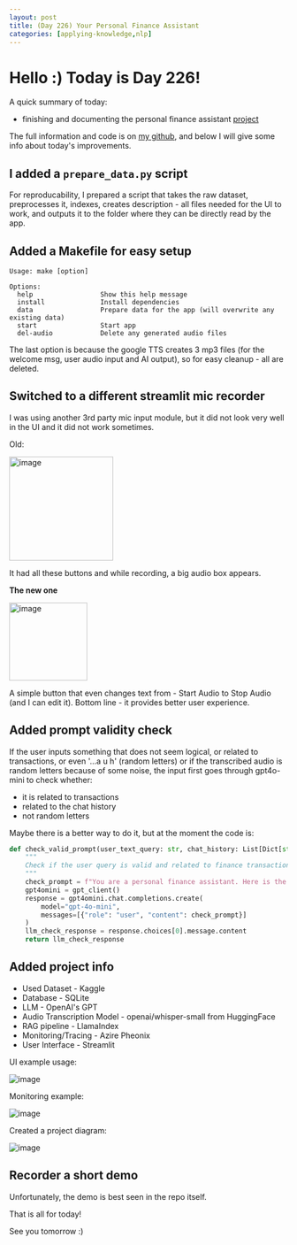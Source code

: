 ```yaml
---
layout: post
title: (Day 226) Your Personal Finance Assistant
categories: [applying-knowledge,nlp]
---
```


# Hello :) Today is Day 226!
A quick summary of today:
* finishing and documenting the personal finance assistant [project](https://github.com/divakaivan/personal_finance_assistant)

The full information and code is on [my github](https://github.com/divakaivan/personal_finance_assistant), and below I will give some info about today's improvements.

## I added a `prepare_data.py` script

For reproducability, I prepared a script that takes the raw dataset, preprocesses it, indexes, creates description - all files needed for the UI to work, and outputs it to the folder where they can be directly read by the app.

## Added a Makefile for easy setup

```
Usage: make [option]

Options:
  help                 Show this help message
  install              Install dependencies
  data                 Prepare data for the app (will overwrite any existing data)
  start                Start app
  del-audio            Delete any generated audio files
```

The last option is because the google TTS creates 3 mp3 files (for the welcome msg, user audio input and AI output), so for easy cleanup - all are deleted. 

## Switched to a different streamlit mic recorder

I was using another 3rd party mic input module, but it did not look very well in the UI and it did not work sometimes. 

Old:

<img width="188" alt="image" src="https://github.com/user-attachments/assets/16506e4a-1194-4aca-9140-4cbf547ca5be">

It had all these buttons and while recording, a big audio box appears. 

**The new one**

<img width="141" alt="image" src="https://github.com/user-attachments/assets/96316833-8909-48eb-95f7-2c7f70bd135a">

A simple button that even changes text from - Start Audio to Stop Audio (and I can edit it). Bottom line - it provides better user experience. 

## Added prompt validity check

If the user inputs something that does not seem logical, or related to transactions, or even '...a u h' (random letters) or if the transcribed audio is random letters because of some noise, the input first goes through gpt4o-mini to check whether:
* it is related to transactions
* related to the chat history
* not random letters

Maybe there is a better way to do it, but at the moment the code is:

```python
def check_valid_prompt(user_text_query: str, chat_history: List[Dict[str, str]]) -> str:
    """
    Check if the user query is valid and related to finance transactions.
    """
    check_prompt = f"You are a personal finance assistant. Here is the conversation history so far: {chat_history}\n\nDoes the below user query look correct and related to finance transactions and the chat history? Answer with 'Yes' or 'No':\n\n{user_text_query}"
    gpt4omini = gpt_client()
    response = gpt4omini.chat.completions.create(
        model="gpt-4o-mini",
        messages=[{"role": "user", "content": check_prompt}]
    )
    llm_check_response = response.choices[0].message.content
    return llm_check_response
```

## Added project info

* Used Dataset - Kaggle
* Database - SQLite
* LLM - OpenAI's GPT
* Audio Transcription Model - openai/whisper-small from HuggingFace
* RAG pipeline - LlamaIndex
* Monitoring/Tracing - Azire Pheonix
* User Interface - Streamlit

UI example usage:

![image](https://github.com/user-attachments/assets/c0ccfd9c-8a12-498f-89da-72014f4bd0fd)

Monitoring example:

![image](https://github.com/user-attachments/assets/e9df9419-6743-434c-81a4-6899eea2e3e2)

Created a project diagram:

![image](https://github.com/user-attachments/assets/e92642b7-3122-4717-9d8a-81d37a94905a)

## Recorder a short demo

Unfortunately, the demo is best seen in the repo itself.

That is all for today!

See you tomorrow :) 
